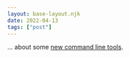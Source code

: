 ```yaml
---
layout: base-layout.njk
date: 2022-04-13
tags: ["post"]
---
```


... about some [new command line tools](https://jvns.ca/blog/2022/04/12/a-list-of-new-ish--command-line-tools/).

